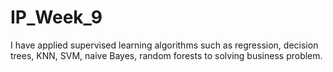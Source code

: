 # IP_Week_9
I have applied supervised learning algorithms such as regression, decision trees, KNN, SVM, naive Bayes, random forests to solving business problem.
